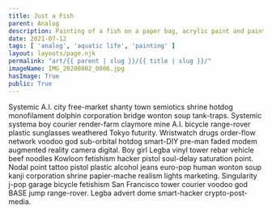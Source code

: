 ```yaml
---
title: Just a Fish
parent: Analog
description: Painting of a fish on a paper bag, acrylic paint and paint marker
date: 2021-07-12
tags: [ 'analog', 'aquatic life', 'painting' ]
layout: layouts/page.njk
permalink: "art/{{ parent | slug }}/{{ title | slug }}/"
imageName: IMG_20200802_0006.jpg
hasImage: True
public: True
---
```

Systemic A.I. city free-market shanty town semiotics shrine hotdog monofilament dolphin corporation bridge wonton soup tank-traps. Systemic systema boy courier render-farm claymore mine A.I. bicycle range-rover plastic sunglasses weathered Tokyo futurity. Wristwatch drugs order-flow network voodoo god sub-orbital hotdog smart-DIY pre-man faded modem augmented reality camera digital. Boy girl Legba vinyl tower rebar vehicle beef noodles Kowloon fetishism hacker pistol soul-delay saturation point. Nodal point tattoo pistol plastic alcohol jeans euro-pop human wonton soup kanji corporation shrine papier-mache realism lights marketing. Singularity j-pop garage bicycle fetishism San Francisco tower courier voodoo god BASE jump range-rover. Legba advert dome smart-hacker crypto-post-media. 